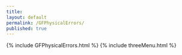 ```yaml
---
title:
layout: default
permalink: /GFPhysicalErrors/
published: true
---
```


{% include GFPhysicalErrors.html %}
{% include threeMenu.html %}
